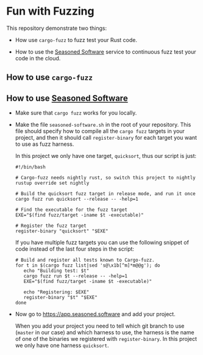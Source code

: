 Fun with Fuzzing
================

This repository demonstrate two things:

* How use `cargo-fuzz` to fuzz test your Rust code.

* How to use the [Seasoned Software](https://seasoned.software) service
  to continuous fuzz test your code in the cloud.


How to use `cargo-fuzz`
-----------------------


How to use [Seasoned Software](https://seasoned.software)
---------------------------------------------------------

 *  Make sure that `cargo fuzz` works for you locally.

 *  Make the file `seasoned-software.sh` in the root of your
    repository. This file should specify how to compile all the `cargo
    fuzz` targets in your project, and then it should call
    `register-binary` for each target you want to use as fuzz harness.

    In this project we only have one target, `quicksort`, thus our
    script is just:

    ```
    #!/bin/bash

    # Cargo-fuzz needs nightly rust, so switch this project to nightly
    rustup override set nightly

    # Build the quicksort fuzz target in release mode, and run it once
    cargo fuzz run quicksort --release -- -help=1

    # Find the executable for the fuzz target
    EXE="$(find fuzz/target -iname $t -executable)"

    # Register the fuzz target
    register-binary "quicksort" "$EXE"
    ```

    If you have multiple fuzz targets you can use the following
    snippet of code instead of the last four steps in the script:

    ```
    # Build and register all tests known to Cargo-fuzz.
    for t in $(cargo fuzz list|sed 's@\x1b[^m]*m@@g'); do
	   echo "Building test: $t"
	   cargo fuzz run $t --release -- -help=1
	   EXE="$(find fuzz/target -iname $t -executable)"

       echo "Registering: $EXE"
	   register-binary "$t" "$EXE"
    done
    ```

 *  Now go to <https://app.seasoned.software> and add your project.

    When you add your project you need to tell which git branch to use
    (`master` in our case) and which harness to use, the harness is
    the name of one of the binaries we registered with
    `register-binary`. In this project we only have one harness
    `quicksort`.
